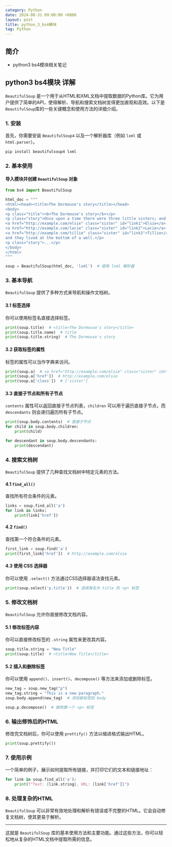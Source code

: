 ```yaml
---
category: Python
date: 2024-08-31 09:00:00 +0800
layout: post
title: python_3_bs4模块
tag: Python
---
```

## 简介

+ python3 bs4模块相关笔记

## python3 bs4模块 详解

`BeautifulSoup` 是一个用于从HTML和XML文档中提取数据的Python库。它为用户提供了简单的API，使得解析、导航和搜索文档树变得更加直观和高效。以下是`BeautifulSoup`库的一些关键概念和使用方法的详细介绍。

### 1. 安装
首先，你需要安装 `BeautifulSoup4` 以及一个解析器库（例如 `lxml` 或 `html.parser`）。

```bash
pip install beautifulsoup4 lxml
```

### 2. 基本使用
#### 导入模块并创建 `BeautifulSoup` 对象

```python
from bs4 import BeautifulSoup

html_doc = """
<html><head><title>The Dormouse's story</title></head>
<body>
<p class="title"><b>The Dormouse's story</b></p>
<p class="story">Once upon a time there were three little sisters; and their names were
<a href="http://example.com/elsie" class="sister" id="link1">Elsie</a>,
<a href="http://example.com/lacie" class="sister" id="link2">Lacie</a> and
<a href="http://example.com/tillie" class="sister" id="link3">Tillie</a>;
and they lived at the bottom of a well.</p>
<p class="story">...</p>
</body>
</html>
"""

soup = BeautifulSoup(html_doc, 'lxml')  # 使用 lxml 解析器
```

### 3. 基本导航
`BeautifulSoup` 提供了多种方式来导航和操作文档树。

#### 3.1 标签选择
你可以使用标签名直接选择标签。

```python
print(soup.title)  # <title>The Dormouse's story</title>
print(soup.title.name)  # title
print(soup.title.string)  # The Dormouse's story
```

#### 3.2 获取标签的属性
标签的属性可以当作字典来访问。

```python
print(soup.a)  # <a href="http://example.com/elsie" class="sister" id="link1">Elsie</a>
print(soup.a['href'])  # http://example.com/elsie
print(soup.a['class'])  # ['sister']
```

#### 3.3 直接子节点和所有子节点
`contents` 属性可以返回直接子节点列表，`children` 可以用于遍历直接子节点，而 `descendants` 则会递归遍历所有子节点。

```python
print(soup.body.contents)  # 直接子节点
for child in soup.body.children:
    print(child)

for descendant in soup.body.descendants:
    print(descendant)
```

### 4. 搜索文档树
`BeautifulSoup` 提供了几种查找文档树中特定元素的方法。

#### 4.1 `find_all()`
查找所有符合条件的元素。

```python
links = soup.find_all('a')
for link in links:
    print(link['href'])
```

#### 4.2 `find()`
查找第一个符合条件的元素。

```python
first_link = soup.find('a')
print(first_link['href'])  # http://example.com/elsie
```

#### 4.3 使用 CSS 选择器
你可以使用 `.select()` 方法通过CSS选择器语法查找元素。

```python
print(soup.select('p.title'))  # 选择类名为 title 的 <p> 标签
```

### 5. 修改文档树
`BeautifulSoup` 允许你直接修改文档内容。

#### 5.1 修改标签内容
你可以直接修改标签的 `.string` 属性来更改其内容。

```python
soup.title.string = "New Title"
print(soup.title)  # <title>New Title</title>
```

#### 5.2 插入和删除标签
你可以使用 `append()`、`insert()`、`decompose()` 等方法来添加或删除标签。

```python
new_tag = soup.new_tag("p")
new_tag.string = "This is a new paragraph."
soup.body.append(new_tag)  # 添加新标签到 body

soup.p.decompose()  # 删除第一个 <p> 标签
```

### 6. 输出修饰后的HTML
修改完文档树后，你可以使用 `prettify()` 方法以缩进格式输出HTML。

```python
print(soup.prettify())
```

### 7. 使用示例
一个简单的例子，展示如何提取所有链接，并打印它们的文本和链接地址：

```python
for link in soup.find_all('a'):
    print(f"Text: {link.string}, URL: {link['href']}")
```

### 8. 处理复杂的HTML
`BeautifulSoup` 可以非常有效地处理和解析有错误或不完整的HTML。它会自动修复文档树，使其更易于解析。

---

这就是 `BeautifulSoup` 库的基本使用方法和主要功能。通过这些方法，你可以轻松地从复杂的HTML文档中提取所需的信息。